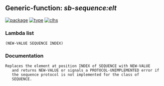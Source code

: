 ## Generic-function: ***sb-sequence:elt***
[![package](https://img.shields.io/badge/Package-SB--SEQUENCE-5f9ea0.svg?style=social&colorA=999999)](../) [![type](https://img.shields.io/badge/Type-Generic--Function-5f9ea0.svg?style=social&colorA=999999)](../#generic-function) [![clhs](https://img.shields.io/badge/CLHS-ELT-5f9ea0.svg?style=social&colorA=999999)](http://www.lispworks.com/documentation/HyperSpec/Body/f_elt.htm) 
### Lambda list
```
(NEW-VALUE SEQUENCE INDEX)
```
### Documentation
```
Replaces the element at position INDEX of SEQUENCE with NEW-VALUE
   and returns NEW-VALUE or signals a PROTOCOL-UNIMPLEMENTED error if
   the sequence protocol is not implemented for the class of
   SEQUENCE.
```
